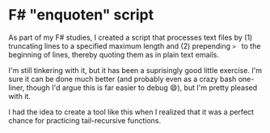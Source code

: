 # F# "enquoten" script

As part of my F# studies, I created a script that processes text files by (1) truncating lines to a specified maximum length and (2) prepending `> ` to the beginning of lines, thereby quoting them as in plain text emails.

<script src="https://gist.github.com/codeconscious/6e098acad292171667eda3862aa6cdc7.js"></script>

I'm still tinkering with it, but it has been a suprisingly good little exercise. I'm sure it can be done much better (and probably even as a crazy bash one-liner, though I'd argue this is far easier to debug 😄), but I'm pretty pleased with it.

I had the idea to create a tool like this when I realized that it was a perfect chance for practicing tail-recursive functions.
